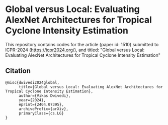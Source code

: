 # Global versus Local: Evaluating AlexNet Architectures for Tropical Cyclone Intensity Estimation 
This repository contains codes for the article (paper id: 1510) submitted to ICPR-2024 (https://icpr2024.org/), and  titled: "Global versus Local: Evaluating AlexNet Architectures for Tropical Cyclone Intensity Estimation"  

## Citation
```
@misc{dwivedi2024global,
      title={Global versus Local: Evaluating AlexNet Architectures for Tropical Cyclone Intensity Estimation}, 
      author={Vikas Dwivedi},
      year={2024},
      eprint={2404.07395},
      archivePrefix={arXiv},
      primaryClass={cs.LG}
}
```
